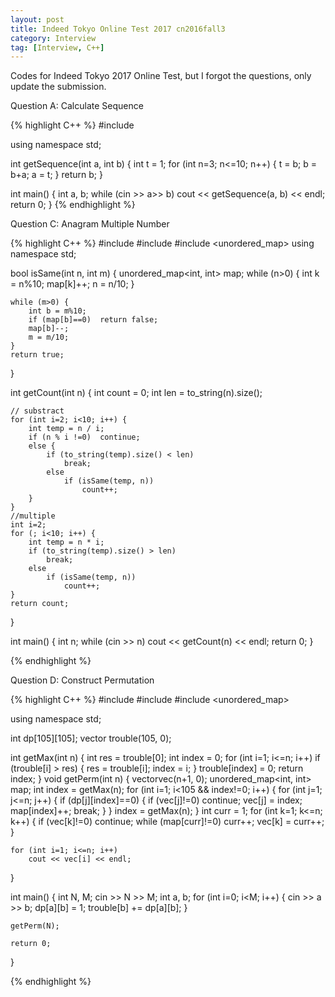```yaml
---
layout: post
title: Indeed Tokyo Online Test 2017 cn2016fall3
category: Interview
tag: [Interview, C++]
---
```


Codes for Indeed Tokyo 2017 Online Test, but I forgot the questions, only update the submission.

Question A: Calculate Sequence

{% highlight C++ %}
#include <iostream>
 
using namespace std;
 
int getSequence(int a, int b) {
    int t = 1;
    for (int n=3; n<=10; n++) {
        t = b;
        b = b+a;
        a = t;
    }
    return b;
}
 
int main() {
    int a, b;
    while (cin >> a>> b)
        cout << getSequence(a, b) << endl;
    return 0;
}
{% endhighlight %}

Question C: Anagram Multiple Number

{% highlight C++ %}
#include <iostream>
#include <string>
#include <unordered_map>
using namespace std;
 
bool isSame(int n, int m) {
    unordered_map<int, int> map;
    while (n>0) {
        int k = n%10;
        map[k]++;
        n = n/10;
    }
    
    while (m>0) {
        int b = m%10;
        if (map[b]==0)	return false;
        map[b]--;
        m = m/10;
    }
    return true;
}
 
int getCount(int n) {
    int count = 0;
    int len = to_string(n).size();
    
    // substract
    for (int i=2; i<10; i++) {
        int temp = n / i;
        if (n % i !=0)	continue;
        else {
            if (to_string(temp).size() < len)
                break;
            else
                if (isSame(temp, n))
                    count++;
        }
    }
    //multiple
    int i=2;
    for (; i<10; i++) {
        int temp = n * i;
        if (to_string(temp).size() > len)
            break;
        else 
            if (isSame(temp, n))
                count++;
    }
    return count;
}
 
int main() {
    int n;
    while (cin >> n)
        cout << getCount(n) << endl;
    return 0;
}

{% endhighlight %}

Question D: Construct Permutation

{% highlight C++ %}
#include <iostream>
#include <vector>
#include <unordered_map>
 
using namespace std;
 
int dp[105][105];
vector<int> trouble(105, 0);
 
int getMax(int n) {
    int res = trouble[0];
    int index = 0;
    for (int i=1; i<=n; i++)
        if (trouble[i] > res) {
            res = trouble[i];
            index = i;
        }
    trouble[index] = 0;
    return index;
}
void getPerm(int n) {
    vector<int>vec(n+1, 0);
    unordered_map<int, int> map;
    int index = getMax(n);
    for (int i=1; i<105 && index!=0; i++) {
        for (int j=1; j<=n; j++) {
            if (dp[j][index]==0) {
                if (vec[j]!=0)   continue;
                vec[j] = index;
                map[index]++;
                break;
            }
        }
        index = getMax(n);
    }
    int curr = 1;
    for (int k=1; k<=n; k++) {
        if (vec[k]!=0)
            continue;
        while (map[curr]!=0)
            curr++;
        vec[k] = curr++;
    }
 
    for (int i=1; i<=n; i++)
        cout << vec[i] << endl;
}
 
int main() {
    int N, M;
    cin >> N >> M;
    int a, b;
    for (int i=0; i<M; i++) {
        cin >> a >> b;
        dp[a][b] = 1;
        trouble[b] += dp[a][b];
    }
    
    getPerm(N);	
    
    return 0;
}

{% endhighlight %}
